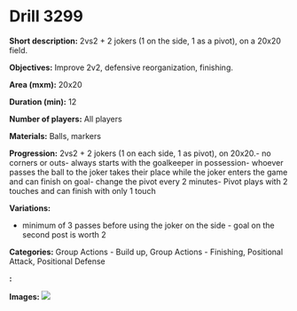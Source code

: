 # Drill 3299

**Short description:**
2vs2 + 2 jokers (1 on the side, 1 as a pivot), on a 20x20 field.

**Objectives:**
Improve 2v2, defensive reorganization, finishing.

**Area (mxm):**
20x20

**Duration (min):**
12

**Number of players:**
All players

**Materials:**
Balls, markers

**Progression:**
2vs2 + 2 jokers (1 on each side, 1 as pivot), on 20x20.- no corners or outs- always starts with the goalkeeper in possession- whoever passes the ball to the joker takes their place while the joker enters the game and can finish on goal- change the pivot every 2 minutes- Pivot plays with 2 touches and can finish with only 1 touch

**Variations:**
- minimum of 3 passes before using the joker on the side - goal on the second post is worth 2

**Categories:**
Group Actions - Build up, Group Actions - Finishing, Positional Attack, Positional Defense

**:**


**Images:**
![](https://www.coachingfutsal.com/\images\bb2cd981-9d27-4e89-8bb7-e10fdde4ba0f_qqqqqq.png)

